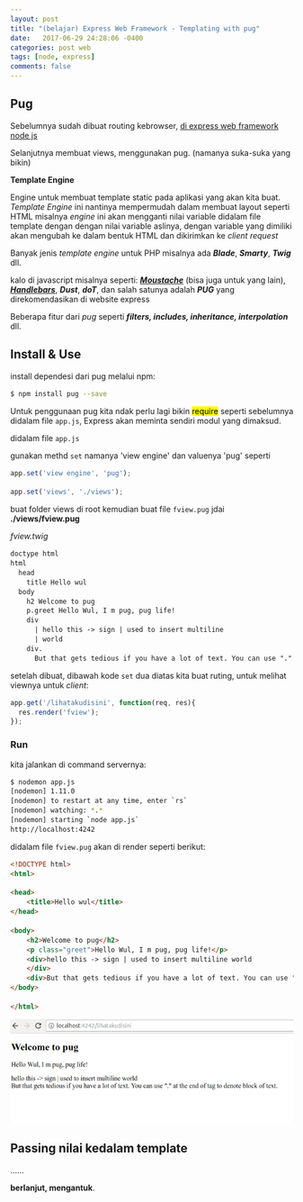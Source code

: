```yaml
---
layout: post
title: "(belajar) Express Web Framework - Templating with pug"
date:   2017-06-29 24:28:06 -0400
categories: post web
tags: [node, express]
comments: false
---
```


## Pug

Sebelumnya sudah dibuat routing kebrowser, [di express web framework node js](https://immsswd.github.io/post/web/express-nodejs/)

Selanjutnya membuat views, menggunakan pug. (namanya suka-suka yang bikin)

**Template Engine**

Engine untuk membuat template static pada aplikasi yang akan kita buat. *Template Engine* ini nantinya mempermudah dalam membuat layout seperti HTML misalnya *engine* ini akan mengganti nilai variable didalam file template dengan dengan nilai variable aslinya, dengan variable yang dimiliki akan mengubah ke dalam bentuk HTML dan dikirimkan ke *client request*

Banyak jenis *template engine* untuk PHP misalnya ada ***Blade***, ***Smarty***, ***Twig*** dll.  

kalo di javascript misalnya seperti: ***[Moustache](https://mustache.github.io/)*** (bisa juga untuk yang lain), ***[Handlebars](http://handlebarsjs.com/)***, ***Dust***, ***doT***, dan salah satunya adalah ***PUG*** yang direkomendasikan di website express

Beberapa fitur dari *pug* seperti ***filters, includes, inheritance, interpolation*** dll.

## Install & Use

install dependesi dari pug melalui npm:

``` bash
$ npm install pug --save
```

Untuk penggunaan pug kita ndak perlu lagi bikin <mark>require</mark> seperti sebelumnya didalam file `app.js`, Express akan meminta sendiri modul yang dimaksud.

didalam file `app.js`

gunakan methd `set` namanya 'view engine' dan valuenya 'pug' seperti

``` javascript
app.set('view engine', 'pug');

app.set('views', './views');
```
buat folder views di root kemudian buat file `fview.pug` jdai **./views/fview.pug**

*fview.twig*

``` html
doctype html
html
  head
    title Hello wul
  body
    h2 Welcome to pug
    p.greet Hello Wul, I m pug, pug life!
    div
      | hello this -> sign | used to insert multiline
      | world
    div.
      But that gets tedious if you have a lot of text. You can use "." at the end of tag to denote block of text.
```

setelah dibuat, dibawah kode `set` dua diatas kita buat ruting, untuk melihat viewnya untuk *client*:

``` javascript
app.get('/lihatakudisini', function(req, res){
  res.render('fview');
});

```

### Run

kita jalankan di command servernya:

``` bash
$ nodemon app.js
[nodemon] 1.11.0
[nodemon] to restart at any time, enter `rs`
[nodemon] watching: *.*
[nodemon] starting `node app.js`
http://localhost:4242
```
didalam file `fview.pug` akan di render seperti berikut:

``` html
<!DOCTYPE html>
<html>

<head>
    <title>Hello wul</title>
</head>

<body>
    <h2>Welcome to pug</h2>
    <p class="greet">Hello Wul, I m pug, pug life!</p>
    <div>hello this -> sign | used to insert multiline world
    </div>
    <div>But that gets tedious if you have a lot of text. You can use "." at the end of tag to denote block of text.</div>
</body>

</html>
```
![pug](/assets/img/exp/pugg.png)

## Passing nilai kedalam template


......

**berlanjut, mengantuk**.
